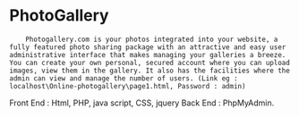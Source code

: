 # PhotoGallery
        Photogallery.com is your photos integrated into your website, a fully featured photo sharing package with an attractive and easy user administrative interface that makes managing your galleries a breeze. You can create your own personal, secured account where you can upload images, view them in the gallery. It also has the facilities where the admin can view and manage the number of users. (Link eg : localhost\Online-photogallery\page1.html, Password : admin)

Front End : Html, PHP, java script, CSS, jquery
Back End : PhpMyAdmin.
